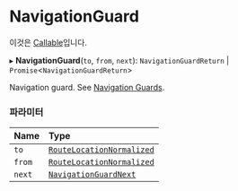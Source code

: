 # NavigationGuard

이것은 [Callable](https://en.wikipedia.org/wiki/Callable_object)입니다.

▸ **NavigationGuard**(`to`, `from`, `next`): `NavigationGuardReturn` \| `Promise`<`NavigationGuardReturn`\>

Navigation guard. See [Navigation
Guards](/guide/advanced/navigation-guards.md).

### 파라미터

| Name | Type |
| :------ | :------ |
| `to` | [`RouteLocationNormalized`](RouteLocationNormalized.md) |
| `from` | [`RouteLocationNormalized`](RouteLocationNormalized.md) |
| `next` | [`NavigationGuardNext`](NavigationGuardNext.md) |
